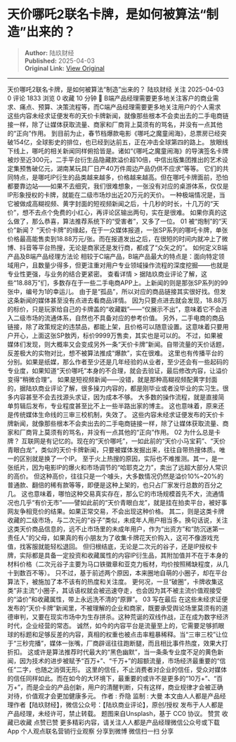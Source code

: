 # 天价哪吒2联名卡牌，是如何被算法“制造”出来的？

> **Author:** 陆玖财经  
> **Published:** 2025-04-03  
> **Original Link:** [View Original](https://www.woshipm.com/marketing/6200848.html)

---

天价哪吒2联名卡牌，是如何被算法“制造”出来的？ 陆玖财经 关注 2025-04-03 0 评论 1833 浏览 0 收藏 10 分钟 🔗 B端产品经理需要更多地关注客户的商业需求、痛点、预算、决策流程等，而C端产品经理需要更多地关注用户的个人需求 这些内容未经求证便发布的天价卡牌新闻，就像那些根本不会卖出去的二手电商链接一样，除了让媒体获取流量、商家和厂商背上莫须有的骂名，并没有一点其他的“正向”作用。 到目前为止，春节档爆款电影《哪吒之魔童闹海》，总票房已经突破154亿，全球影史的排位，也已经到达前五，正在冲击全球第四的路上。 放眼线下线上，哪吒的相关新闻同样俯拾皆是。诸如“《哪吒之魔童闹海》的导演签名卡牌被炒至近300元，二手平台衍生品隐藏款溢价超10倍，中信出版集团推出的艺术设定集预售破亿元，湖南某玩具厂日产40万件周边产品仍供不应求”等等。 它们的共同特点，是哪吒IP衍生的品类越来越多，价格越来越高。但在哪吒卡牌面前，恐怕都要靠边站——如果不去细究，我们很难想象，一张没有对应的桌游体系，仅仅是IP形象授权的卡牌，就能在二级市场炒出近20万元的天价。 一种极端情况是，当它被做成高糊视频、黄字封面的短视频新闻之后，十几秒的时长，十几万的“天价”，想不去点个免费的小红心，再评论区输出两句，实在是很难。 如果你真的这么做了，那么恭喜，算法推荐系统下的“受害者”，又多了一位。 01 被“炮制”的“天价”新闻？ “天价卡牌”的缘起，在于一众媒体报道，一张SP系列的哪吒卡牌，单张价格最高能售卖到18.88万元/张。而在报道发出之后，在很短的时间内就冲上了微博、抖音等平台热搜，无论是商家还是发行商，都成了“众矢之的”。 如何定义B端产品及B端产品经理方法论 相较于C端产品，B端产品最大的特点是：面向特定领域用户，且数量少得多，但更注重对用户专业领域操作流程的深度挖掘——也就是专业性更强，与业务的结合更紧密。 查看详情 > 据陆玖商业评论了解，这些“18.88万”们，多数存在于一些二手电商APP上。上新闻的则是那张SP系列的99张中，编号为1的幸运儿。 由于是“孤品”，所以对应的商品链接其实很好找。但发这条新闻的媒体甚至没有点进去看商品详情。 因为只要点进去就会发现，18.88万的标价，只是玩家给自己的卡牌盖的“收藏戳”——“仅展示不出”，意味着它不会进入二级市场的流通体系，自然也不具备对应的参考价值。 另外，二手电商的商品链接，除了政策规定的违禁品，都能上架，且价格可以随意设置。这意味着只要用户开心，上面这张SP敖丙，标价9999万售卖，其实也是可以的。 不过，如果被媒体们发现，则大概率又会变成另外一条“天价卡牌”新闻。自带流量的天价话题，反差极大的实物对比，想不被算法推成“爆款”，实在很难。 这里也有传播平台的分别。如果是纸媒，那么作者至少还是几年经验的从业者，至少还会有一些起码的专业度，如果知道“天价哪吒”本身的不合理，就会去验证，最后修改内容，让溢价变得“稍微合理”。 如果是短视频新闻——没错，就是那种高糊视频配黄字封面的，据陆玖商业评论了解，很多操刀内容的，都是刚毕业或者没毕业的实习生。很多内容甚至不会去找源头求证，因为成本不够。 大多数的操作流程，就是直接简单剪辑后发布，专业程度甚至比不上一些半路出家的博主。 这也意味着，原来还是传统媒体生命线的三审三校机制，失效了。 这些内容未经求证便发布的天价卡牌新闻，就像那些根本不会卖出去的二手电商链接一样，除了让媒体获取流量、商家和厂商背上莫须有的骂名，并没有一点其他的“正向”作用。 02 为什么总是卡牌？ 互联网是有记忆的。现在的“天价哪吒”，一如此前的“天价小马宝莉”、“天价青眼白龙”，类似的天价卡牌新闻，只要被媒体发掘出来，往往自带热搜体质。唯一的区别就是换了一个IP。 至于火上热搜的原因，实际也不难推测。其一，是一张纸片，因为电影IP的爆火和市场调节的“哈耶克之力”，卖出了远超大部分人常识的高价。 但这种高价，往往只是一个噱头，大多数情况仍然是溢价10%~20%的普通款、翻倍的稀有款等等，即便是这种上架的，也只占厂家发行总数的百分之几。 这也意味着，哪怕这种交易真实存在，那么它的市场规模首先不大，流通情况也几乎“有价无市”——譬如此前的“天价青眼白龙”，就是挂在拍卖平台，被好事网友争相竞价的结果。如果正常交易，不会出现这种价格。 其二，则是这类卡牌收藏的二级市场，与二次元的“谷子”类似，未成年人用户相当多。换句话说，关注这类天价商品信息的，远不止市场里的未成年用户，作为“出资方”和“防沉迷第一责任人”的父母，如果真的有小朋友为了收集卡牌花天价购入，这可不像游戏充值，找客服就能轻松退回。 但归根结底，无论是二次元的谷子，还是IP授权卡牌，实际都是具备一定投资和收藏属性的内容IP衍生品，其附加值并不在于本身的材料价格（二次元谷子主要为马口铁徽章和亚克力板材，均价按照稀缺程度，从几十到数百不等）。 只不过，基于前述两个原因，本来圈地自萌的小圈子，却在平台算法下，被施加了本不该有的热度和关注度。 更何况，一旦“破圈”，卡牌收集这类“非主流”小圈子，其话语权就会被迅速夺走，也会因为其不被主流价值观接受的“溢价”和收藏属性，带上永远洗不清的“原罪”。 03 写在最后 在这些未经求证便发布的“天价卡牌”新闻里，不被理解的企业和商家，既要承受舆论场里莫须有的道德审判，又要在现实市场中为生存拼杀。这种荒诞的双线作战，正在成为数字经济时代，企业经营的常态。 诚然，如今的内容平台是流量至上的，它需要足够抓眼球的标题和足够反差的内容，真相的权重也被点击率粗暴稀释。当“三审三校”让位于“三秒完播”，媒体一张嘴，厂商辟谣往往跑断腿，而且相比事件热度，效果大打折扣。 这或许是算法推荐时代最大的“黑色幽默”，当一条条专业度不足的黄色新闻，因为技术的进步被赋予“百万+”、“千万+”的超额流量，市场经济最重要的“信任”二字，也随之消弭无形。 这里的信任，不止消费者对企业的信任，受众对媒体的信任同样如此。而在如今的大环境下，最重要的或许不是更多的“10万+”、“百万+”，而是企业的产品创新，用户的清醒判断，只有这样，商业规律才会被正确对待，价值观才会更加健康多元。 作者 : 乔隐 监制 : 大曼 本文由人人都是产品经理作者【陆玖财经】，微信公众号：【陆玖商业评论】，原创/授权 发布于人人都是产品经理，未经许可，禁止转载。 题图来自Unsplash，基于 CC0 协议。 赞赏 收藏已收藏 点赞已赞 更多精彩内容，请关注人人都是产品经理微信公众号或下载App 个人观点联名营销行业观察 分享到微博 微信扫一扫 分享